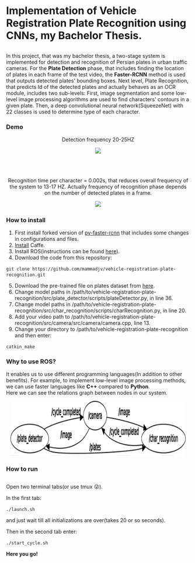 # Implementation of Vehicle Registration Plate Recognition using CNNs, my Bachelor Thesis.

##
In this project, that was my bachelor thesis, a two-stage system is implemented for detection and recognition of Persian plates in urban traffic cameras. 
For the **Plate Detection** phase, that includes finding the location of plates in each frame of the test video, the **Faster-RCNN** method is used that outputs detected plates' bounding boxes. 
Next level, Plate Recognition, that predicts Id of the detected plates and actually behaves as an OCR module, includes two sub-levels: 
First, image segmentation and some low-level image processing algorithms are used to find characters' contours in a given plate. Then, a deep convolutional neural network(SqueezeNet) with 22 classes is used to determine type of each character.

### Demo

<p align="center">
  Detection frequency 20-25HZ
</p>
<p align="center">
  <img src="demo/detection.gif", width="360">    
</p>

<br>
<br>
<p align="center">
  Recognition time per character = 0.002s, that reduces overall frequency of the system to 13-17 HZ.
  Actually frequency of recognition phase depends on the number of detected plates in a frame.
</p>
<p align="center">
  <img src="demo/recognition.gif", width="360">    
</p>

### How to install
1. First install forked version of [py-faster-rcnn](https://github.com/mammadjv/py-faster-rcnn) that includes some changes in configurations and files.
2. [Install](http://caffe.berkeleyvision.org/install_apt.html) Caffe.
3. Install ROS(instructions can be found [here](http://wiki.ros.org/kinetic/Installation/Ubuntu)).
4. Download the code from this repository:
```
git clone https://github.com/mammadjv/vehicle-registration-plate-recognition.git
```
5. Download the pre-trained file on plates dataset from [here](https://drive.google.com/open?id=1reVNen-nH2G0KaQyC1WkTCn-XR1EgmpE).
6. Change model paths in /path/to/vehicle-registration-plate-recognition/src/plate_detector/scripts/plateDetector.py, in line 36.
7. Change model paths in /path/to/vehicle-registration-plate-recognition/src/char_recognition/scripts/charRecognition.py, in line 20.
8. Add your video path to /path/to/vehicle-registration-plate-recognition/src/camera/src/camera/camera.cpp, line 13.
9. Change your directory to /path/to/vehicle-registration-plate-recognition and then enter:
```
catkin_make
```

### Why to use ROS?
  It enables us to use different programming languages(In addition to other benefits). For example, to implement low-level image processing methods, we can use faster languages like **C++** compared to **Python**.  <br>
Here we can see the relations graph between nodes in our system.
<p align="center">
  <img src="rosgraph.png", width="480" height="150">    
</p>

### How to run

##
Open two terminal tabs(or use tmux 😜).

In the first tab:
```
./launch.sh
```
and just wait till all initializations are over(takes 20 or so seconds).

Then in the second tab enter:
```
./start_cycle.sh
```


**Here you go!**

